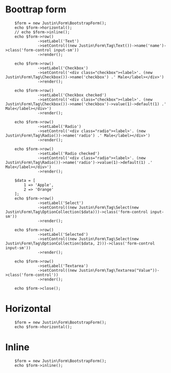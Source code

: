 # Boottrap form

        $form = new Justin\Form\BootstrapForm();
        echo $form->horizontal();
        // echo $form->inline();
        echo $form->row()
                  ->setLabel('Text')
                  ->setControl((new Justin\Form\Tag\Text())->name('name')->class('form-control input-sm'))
                  ->render();

        echo $form->row()
                  ->setLabel('Checkbox')
                  ->setControl('<div class="checkbox"><label>'. (new Justin\Form\Tag\Checkbox())->name('checkbox') .' Male</label></div>')
                  ->render();

        echo $form->row()
                  ->setLabel('Checkbox checked')
                  ->setControl('<div class="checkbox"><label>'. (new Justin\Form\Tag\Checkbox())->name('checkbox')->value(1)->default(1) .' Male</label></div>')
                  ->render();

        echo $form->row()
                  ->setLabel('Radio')
                  ->setControl('<div class="radio"><label>'. (new Justin\Form\Tag\Radio())->name('radio') .' Male</label></div>')
                  ->render();

        echo $form->row()
                  ->setLabel('Radio checked')
                  ->setControl('<div class="radio"><label>'. (new Justin\Form\Tag\Radio())->name('radio')->value(1)->default(1) .' Male</label></div>')
                  ->render();

        $data = [
            1 => 'Apple',
            2 => 'Orange'
        ];
        echo $form->row()
                  ->setLabel('Select')
                  ->setControl((new Justin\Form\Tag\Select(new Justin\Form\Tag\OptionCollection($data)))->class('form-control input-sm'))
                  ->render();

        echo $form->row()
                  ->setLabel('Selected')
                  ->setControl((new Justin\Form\Tag\Select(new Justin\Form\Tag\OptionCollection($data, 2)))->class('form-control input-sm'))
                  ->render();

        echo $form->row()
                  ->setLabel('Textarea')
                  ->setControl((new Justin\Form\Tag\Textarea("Value"))->class('form-control'))
                  ->render();

        echo $form->close();

# Horizontal

        $form = new Justin\Form\BootstrapForm();
        echo $form->horizontal();
# Inline

        $form = new Justin\Form\BootstrapForm();
        echo $form->inline();